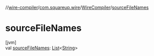 //[wire-compiler](../../../index.md)/[com.squareup.wire](../index.md)/[WireCompiler](index.md)/[sourceFileNames](source-file-names.md)

# sourceFileNames

[jvm]\
val [sourceFileNames](source-file-names.md): [List](https://kotlinlang.org/api/latest/jvm/stdlib/kotlin.collections/-list/index.html)&lt;[String](https://kotlinlang.org/api/latest/jvm/stdlib/kotlin/-string/index.html)&gt;
